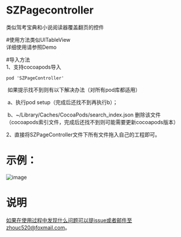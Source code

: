 # SZPagecontroller
类似驾考宝典和小说阅读器覆盖翻页的控件

#使用方法类似UITableView  
详细使用请参照Demo

#导入方法  
1、支持cocoapods导入  

    pod 'SZPageController'  
    
  如果提示找不到则有以下解决办法（对所有pod库都适用）  
  
  a、执行pod setup（完成后还找不到再执行b）；  
  
  b、~/Library/Caches/CocoaPods/search_index.json 删除该文件（cocoapods索引文件，完成后还找不到则可能需要更新cocoapods版本）  
  
  
2、直接将SZPageController文件下所有文件拖入自己的工程即可。  

# 示例：
 ![image](https://github.com/StenpZ/SZPagecontroller/blob/master/%E7%A4%BA%E4%BE%8B%E5%9B%BE.gif)

# 说明  

如果在使用过程中发现什么问题可以提issue或者邮件至zhouc520@foxmail.com。
